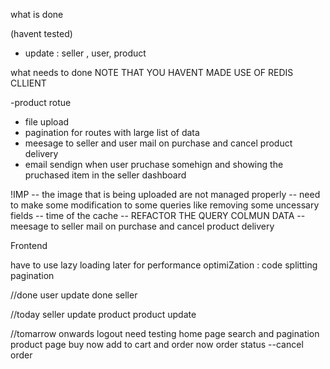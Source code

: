 what is done

(havent tested)

- update : seller , user, product

what needs to done
NOTE THAT YOU HAVENT MADE USE OF REDIS CLLIENT

-product rotue

- file upload
- pagination for routes with large list of data
- meesage to seller and user mail on purchase and cancel product delivery
- email sendign when user pruchase somehign and showing the pruchased item in the seller dashboard

!IMP
-- the image that is being uploaded are not managed properly
-- need to make some modification to some queries like removing some uncessary fields
-- time of the cache
-- REFACTOR THE QUERY COLMUN DATA
-- meesage to seller mail on purchase and cancel product delivery

Frontend

have to use lazy loading later for performance optimiZation : code splitting
pagination

//done
user update done
seller

//today
seller update
product
product update

//tomarrow onwards
logout need testing
home page
search and pagination
product page
buy now
add to cart and order now
order status
--cancel order
